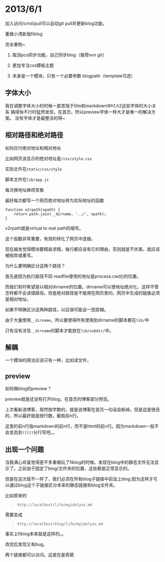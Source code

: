 2013/6/1
==========
加入访问/cmd/pull可以自动git pull并更新blog功能。

重做小清新版fiblog

完全重构~

1. 取消pcs同步功能，自己同步blog（推荐svn git）

2. 更加专注css模板主题

3. 本身是一个模块，只有一个必要参数 blogpath（template可选）

字体大小
---------
我在调整字体大小的时候一直苦恼于title和markdown中h1,h2这些字体的大小关系
搞得快不行时猛然发现，在首页，所以preview字体一样大才是唯一的解决方案。
没有字体才是最整洁的呀~

相对路径和绝对路径
--------------
如何应付绝对地址和相对地址

比如网页该显示的绝对地址是`/css/style.css`

实际文件在`static/css/style`

脚本文件在`lib/app.js`

每次换地址麻烦至极

最好每次都写一个网页绝对地址转为实际地址的函数

	function v2rpath(vpath) {
		return path.join(__dirname, '../', vpath);
	}

v2rpath就是virtual to real path的缩写。

这个函数非常重要，有效的转化了网页中连接。

现在越发觉得模块要精益求精，每行都应该有它的理由，否则就是不优美，就应该被抛弃或重写。

为什么要明确区分这两个路径？

首先是因为执行路径不同 readfile使用的地址是process.cwd()的位置。

而我们有时希望是以相对dirname的位置。dirname可以使地址绝对化，这样不管怎样都不会读错路径。但是绝对路径是不能用在网页里的。网页中生成的链接必须是相对地址。

如果不明确区分这两种路径，以后很可能会一团浆糊。

由于大量使用`__dirname`，所以要使得所有使用到dirname的脚本都在`lib/`中

只有没有涉及`__dirname`的脚本才能放在`lib/subdir/`中。


解耦
---------
一个模块的用法应该只有一种，比如读文件，

preview
---------
如何做blog的preview？

preview就是还没有打开blog，在首页的博客部分预览。

上次看新浪博客，居然按字数的，就是说博客在首页一句话会断掉。但是这是很丑的，所以最好就是按行数。截取前n行。

这里的前n行指markdown的前n行，而不是html的前n行。因为markdown一般不会变态到`![]()`分行写吧。。

出现一个问题
-------
当我满心欢喜觉得差不多重做玩了fiblog的时候。发现在blog中的静态文件无法显示了。之前由于固定了blog/文件夹的位置，这些都是正常显示的。

但是在这次就不一样了，我们必须在所有blog子链接中前加上blog.因为这样才可以通过blog这个子链接区分本来的静态链接和blog文件夹。

比如原来的

 >`http://localhost/life/myidolyss.md`

需要变成

 >`http://localhost/blog/life/myidolyss.md`

事实上fiblog本来就是这样的。。

改完后发现又有bug。

两个链接都可以访问。这是在是奇葩









